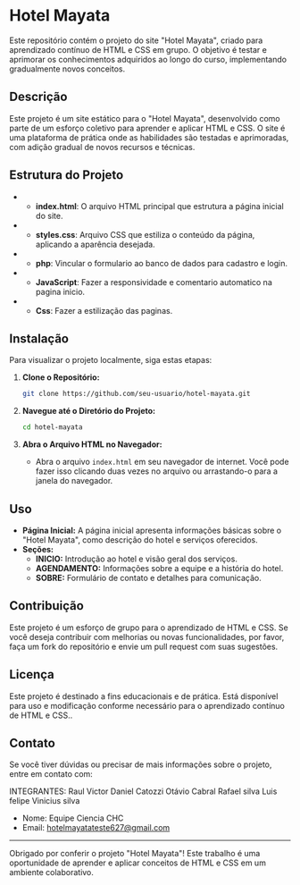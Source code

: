# Hotel Mayata

Este repositório contém o projeto do site "Hotel Mayata", criado para aprendizado contínuo de HTML e CSS em grupo. O objetivo é testar e aprimorar os conhecimentos adquiridos ao longo do curso, implementando gradualmente novos conceitos.

## Descrição

Este projeto é um site estático para o "Hotel Mayata", desenvolvido como parte de um esforço coletivo para aprender e aplicar HTML e CSS. O site é uma plataforma de prática onde as habilidades são testadas e aprimoradas, com adição gradual de novos recursos e técnicas.

## Estrutura do Projeto

- -   **index.html**: O arquivo HTML principal que estrutura a página inicial do site.
- -   **styles.css**: Arquivo CSS que estiliza o conteúdo da página, aplicando a aparência desejada.
- -   **php**: Vincular o formulario ao banco de dados para cadastro e login.
- -   **JavaScript**: Fazer a responsividade e comentario automatico na pagina inicio.
- -   **Css**: Fazer a estilização das paginas.  

## Instalação

Para visualizar o projeto localmente, siga estas etapas:

1. **Clone o Repositório:**
    ```bash
    git clone https://github.com/seu-usuario/hotel-mayata.git
    ```

2. **Navegue até o Diretório do Projeto:**
    ```bash
    cd hotel-mayata
    ```

3. **Abra o Arquivo HTML no Navegador:**
    - Abra o arquivo `index.html` em seu navegador de internet. Você pode fazer isso clicando duas vezes no arquivo ou arrastando-o para a janela do navegador.

## Uso

- **Página Inicial:** A página inicial apresenta informações básicas sobre o "Hotel Mayata", como descrição do hotel e serviços oferecidos.
- **Seções:**
  - **INICIO:** Introdução ao hotel e visão geral dos serviços.
  - **AGENDAMENTO:** Informações sobre a equipe e a história do hotel.
  - **SOBRE:** Formulário de contato e detalhes para comunicação.

## Contribuição

Este projeto é um esforço de grupo para o aprendizado de HTML e CSS. Se você deseja contribuir com melhorias ou novas funcionalidades, por favor, faça um fork do repositório e envie um pull request com suas sugestões.

## Licença

Este projeto é destinado a fins educacionais e de prática. Está disponível para uso e modificação conforme necessário para o aprendizado contínuo de HTML e CSS..

## Contato

Se você tiver dúvidas ou precisar de mais informações sobre o projeto, entre em contato com:

INTEGRANTES: 
Raul Victor
Daniel Catozzi
Otávio Cabral
Rafael silva
Luis felipe 
Vinicius silva


- Nome: Equipe Ciencia CHC
- Email: hotelmayatateste627@gmail.com

---

Obrigado por conferir o projeto "Hotel Mayata"! Este trabalho é uma oportunidade de aprender e aplicar conceitos de HTML e CSS em um ambiente colaborativo.

